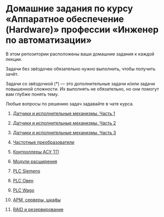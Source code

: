 # Домашние задания по курсу «Аппаратное обеспечение (Hardware)» профессии «Инженер по автоматизации»


В этом репозитории расположены ваши домашние задания к каждой лекции. 

Задачи без звёздочек обязательно нужно выполнить, чтобы получить зачёт. 

Задачи со звёздочкой (*) — это дополнительные задачи и/или задачи повышенной сложности. Их выполнять не обязательно, но они помогут вам глубже понять тему.

Любые вопросы по решению задач задавайте в чате курса.



1. [Датчики и исполнительные механизмы. Часть 1](6.1/)  

2. [Датчики и исполнительные механизмы. Часть 2](6.2/)

3. [Датчики и исполнительные механизмы. Часть 3](6.3/)  

4. [Частотные преобразователи](6.4/)

5. [Контроллеры АСУ ТП](6.5/)

6. [Модули расширения](6.5/)  

7. [PLC Siemens](6.6/)

8. [PLC Овен](6.7/)  

9. [PLC Wago](6.8/)

10. [АРМ, серверы, шкафы](6.9/)  

11. [RAID и резервирование](6.10/)


